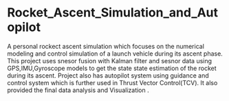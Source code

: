 # Rocket_Ascent_Simulation_and_Autopilot
A personal rockect ascent simulation which focuses on the numerical modeling and control simulation of a launch vehicle during its ascent phase. This project uses snesor fusion with Kalman filter and sesnor data using GPS,IMU,Gyroscope models to get the state state estimation of the rocket during its ascent. Project also has autopilot system using guidance and control system which is further used in Thrust Vector Control(TCV).
It also provided the final data analysis and Visualization . 
